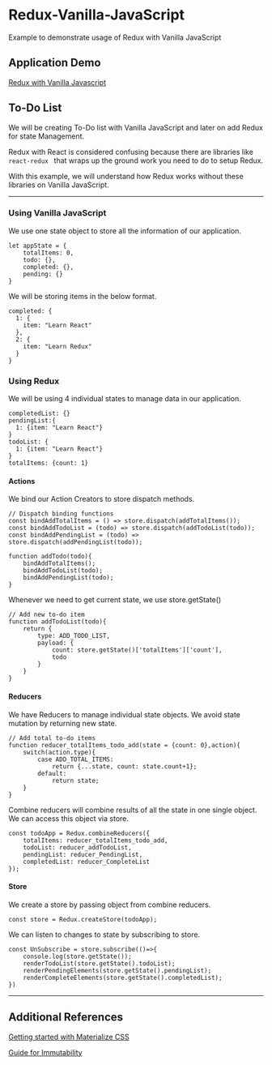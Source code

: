 # Redux-Vanilla-JavaScript
Example to demonstrate usage of Redux with Vanilla JavaScript

## Application Demo
[Redux with Vanilla Javascript](https://chaitanyakaranam.github.io/Redux-Vanilla-JavaScript/)

## To-Do List
We will be creating To-Do list with Vanilla JavaScript and later on add Redux for state Management.

Redux with React is considered confusing because there are libraries like ```react-redux ``` that wraps up the ground work you need to do to setup Redux.

With this example, we will understand how Redux works without these libraries on Vanilla JavaScript.

___

### Using Vanilla JavaScript

We use one state object to store all the information of our application.

```
let appState = {
    totalItems: 0,
    todo: {},
    completed: {},
    pending: {}
}

```

We will be storing items in the below format.

```
completed: {
  1: {
    item: "Learn React"
  },
  2: {
    item: "Learn Redux"
  }
}
```

### Using Redux

We will be using 4 individual states to manage data in our application.

```
completedList: {}
pendingList:{
  1: {item: "Learn React"}
}
todoList: {
  1: {item: "Learn React"}
}
totalItems: {count: 1}
```

#### Actions

We bind our Action Creators to store dispatch methods.

```
// Dispatch binding functions
const bindAddTotalItems = () => store.dispatch(addTotalItems());
const bindAddTodoList = (todo) => store.dispatch(addTodoList(todo));
const bindAddPendingList = (todo) => store.dispatch(addPendingList(todo));

function addTodo(todo){
    bindAddTotalItems();
    bindAddTodoList(todo);
    bindAddPendingList(todo);
}
```

Whenever we need to get current state, we use store.getState()

```
// Add new to-do item
function addTodoList(todo){
    return {
        type: ADD_TODO_LIST,
        payload: {
            count: store.getState()['totalItems']['count'],
            todo
        }
    }
}
```

#### Reducers

We have Reducers to manage individual state objects. We avoid state mutation by returning new state.

```
// Add total to-do items
function reducer_totalItems_todo_add(state = {count: 0},action){
    switch(action.type){
        case ADD_TOTAL_ITEMS:
            return {...state, count: state.count+1};
        default:
            return state;
    }
}
```

Combine reducers will combine results of all the state in one single object. We can access this object via store.

```
const todoApp = Redux.combineReducers({
    totalItems: reducer_totalItems_todo_add,
    todoList: reducer_addTodoList,
    pendingList: reducer_PendingList,
    completedList: reducer_CompleteList
});

```

#### Store

We create a store by passing object from combine reducers.

```
const store = Redux.createStore(todoApp);
```

We can listen to changes to state by subscribing to store.

```
const UnSubscribe = store.subscribe(()=>{
    console.log(store.getState());
    renderTodoList(store.getState().todoList);
    renderPendingElements(store.getState().pendingList);
    renderCompleteElements(store.getState().completedList);
})

```

___

## Additional References

[Getting started with Materialize CSS](https://materializecss.com/about.html)

[Guide for Immutability](https://daveceddia.com/react-redux-immutability-guide/)



